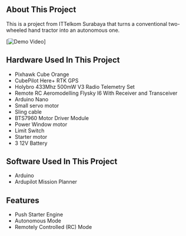 ## About This Project

This is a project from ITTelkom Surabaya that turns a conventional two-wheeled hand tractor into an autonomous one.

[![Demo Video]([https://www.youtube.com/watch?v=dQw4w9WgXcQ](https://youtu.be/Tj9DnuErYyE?feature=shared))]


## Hardware Used In This Project
- Pixhawk Cube Orange
- CubePilot Here+ RTK GPS
- Holybro 433Mhz 500mW V3 Radio Telemetry Set
- Remote RC Aeromodelling Flysky I6 With Receiver and Transceiver
- Arduino Nano
- Small servo motor
- Sling cable
- BTS7960 Motor Driver Module
- Power Window motor
- Limit Switch
- Starter motor
- 3 12V Battery

## Software Used In This Project
- Arduino
- Ardupilot Mission Planner

## Features
- Push Starter Engine
- Autonomous Mode
- Remotely Controlled  (RC) Mode


